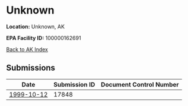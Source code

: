 # Unknown

**Location:** Unknown, AK

**EPA Facility ID:** 100000162691

[Back to AK Index](../../index.md)

## Submissions

| Date | Submission ID | Document Control Number |
|------|--------------|-------------------------|
| [1999-10-12](submissions/17848.md) | 17848 |  |
